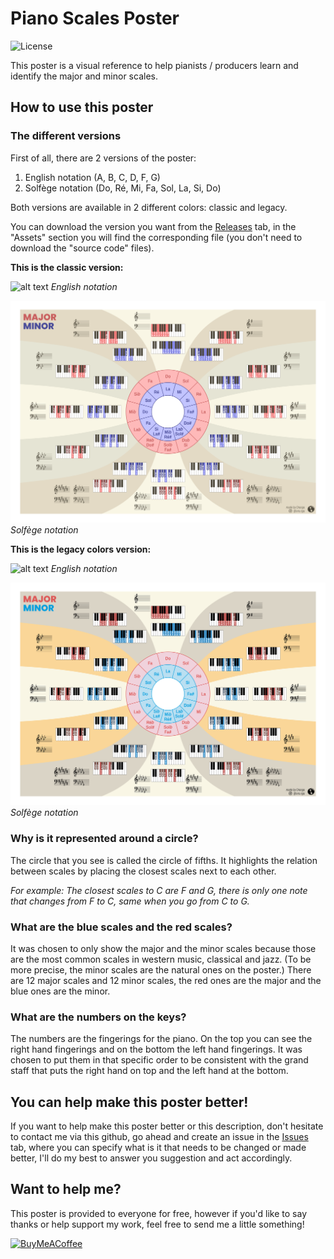 # Piano Scales Poster
![License](https://img.shields.io/static/v1?label=license&message=CC-BY-NC-ND-4.0&color=green)

This poster is a visual reference to help pianists / producers learn and identify the major and minor scales.

## How to use this poster
### The different versions
First of all, there are 2 versions of the poster:
1. English notation (A, B, C, D, F, G)
2. Solfège notation (Do, Ré, Mi, Fa, Sol, La, Si, Do)

Both versions are available in 2 different colors: classic and legacy.

You can download the version you want from the [Releases](https://github.com/0ranga/piano-scales/releases) tab, in the "Assets" section you will find the corresponding file (you don't need to download the "source code" files).

**This is the classic version:**

![alt text](Piano-Scales.png)
*English notation*

![alt text](Piano-Scales_solfege.png)
*Solfège notation*


**This is the legacy colors version:**

![alt text](Piano-Scales_legacy-colors.png)
*English notation*

![alt text](Piano-Scales_solfege_legacy-colors.png)
*Solfège notation*

### Why is it represented around a circle?
The circle that you see is called the circle of fifths. It highlights the relation between scales by placing the closest scales next to each other.

*For example: The closest scales to C are F and G, there is only one note that changes from F to C, same when you go from C to G.*

### What are the blue scales and the red scales?
It was chosen to only show the major and the minor scales because those are the most common scales in western music, classical and jazz. (To be more precise, the minor scales are the natural ones on the poster.)
There are 12 major scales and 12 minor scales, the red ones are the major and the blue ones are the minor.

### What are the numbers on the keys?
The numbers are the fingerings for the piano. On the top you can see the right hand fingerings and on the bottom the left hand fingerings. It was chosen to put them in that specific order to be consistent with the grand staff that puts the right hand on top and the left hand at the bottom.

## You can help make this poster better!
If you want to help make this poster better or this description, don't hesitate to contact me via this github, go ahead and create an issue in the [Issues](https://github.com/0ranga/piano-scales/issues) tab, where you can specify what is it that needs to be changed or made better, I'll do my best to answer you suggestion and act accordingly.

## Want to help me?
This poster is provided to everyone for free, however if you'd like to say thanks or help support my work, feel free to send me a little something!

[<img src="https://cdn.buymeacoffee.com/buttons/v2/default-yellow.png" alt="BuyMeACoffee" width="100">](https://www.buymeacoffee.com/oranga)